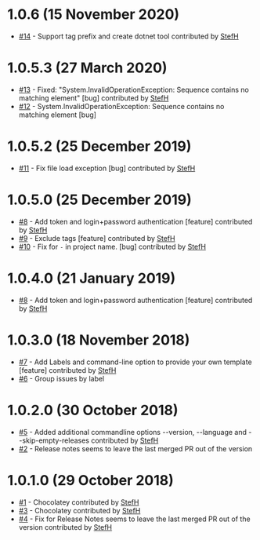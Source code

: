 # 1.0.6 (15 November 2020)
- [#14](https://github.com/StefH/GitHubReleaseNotes/pull/14) - Support tag prefix and create dotnet tool contributed by [StefH](https://github.com/StefH)

# 1.0.5.3 (27 March 2020)
- [#13](https://github.com/StefH/GitHubReleaseNotes/pull/13) - Fixed: &quot;System.InvalidOperationException: Sequence contains no matching element&quot; [bug] contributed by [StefH](https://github.com/StefH)
- [#12](https://github.com/StefH/GitHubReleaseNotes/issues/12) - System.InvalidOperationException: Sequence contains no matching element [bug]

# 1.0.5.2 (25 December 2019)
- [#11](https://github.com/StefH/GitHubReleaseNotes/pull/11) - Fix file load exception [bug] contributed by [StefH](https://github.com/StefH)

# 1.0.5.0 (25 December 2019)
- [#8](https://github.com/StefH/GitHubReleaseNotes/pull/8) - Add token and login+password authentication [feature] contributed by [StefH](https://github.com/StefH)
- [#9](https://github.com/StefH/GitHubReleaseNotes/pull/9) - Exclude tags [feature] contributed by [StefH](https://github.com/StefH)
- [#10](https://github.com/StefH/GitHubReleaseNotes/pull/10) - Fix for `-` in project name. [bug] contributed by [StefH](https://github.com/StefH)

# 1.0.4.0 (21 January 2019)
- [#8](https://github.com/StefH/GitHubReleaseNotes/pull/8) - Add token and login+password authentication [feature] contributed by [StefH](https://github.com/StefH)

# 1.0.3.0 (18 November 2018)
- [#7](https://github.com/StefH/GitHubReleaseNotes/pull/7) - Add Labels and command-line option to provide your own template [feature] contributed by [StefH](https://github.com/StefH)
- [#6](https://github.com/StefH/GitHubReleaseNotes/issues/6) - Group issues by label

# 1.0.2.0 (30 October 2018)
- [#5](https://github.com/StefH/GitHubReleaseNotes/pull/5) - Added additional commandline options --version, --language and --skip-empty-releases contributed by [StefH](https://github.com/StefH)
- [#2](https://github.com/StefH/GitHubReleaseNotes/issues/2) - Release notes seems to leave the last merged PR out of the version

# 1.0.1.0 (29 October 2018)
- [#1](https://github.com/StefH/GitHubReleaseNotes/pull/1) - Chocolatey contributed by [StefH](https://github.com/StefH)
- [#3](https://github.com/StefH/GitHubReleaseNotes/pull/3) - Chocolatey contributed by [StefH](https://github.com/StefH)
- [#4](https://github.com/StefH/GitHubReleaseNotes/pull/4) - Fix for Release Notes seems to leave the last merged PR out of the version contributed by [StefH](https://github.com/StefH)

